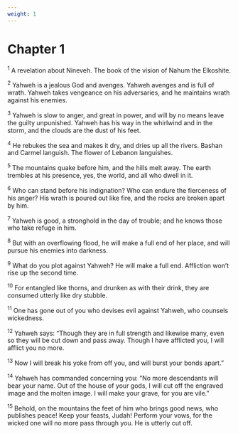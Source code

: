 ```yaml
---
weight: 1
---
```


# Chapter 1

<sup>1</sup> A revelation about Nineveh. The book of the vision of Nahum the Elkoshite. 

<sup>2</sup> Yahweh is a jealous God and avenges. Yahweh avenges and is full of wrath. Yahweh takes vengeance on his adversaries, and he maintains wrath against his enemies. 

<sup>3</sup> Yahweh is slow to anger, and great in power, and will by no means leave the guilty unpunished. Yahweh has his way in the whirlwind and in the storm, and the clouds are the dust of his feet. 

<sup>4</sup> He rebukes the sea and makes it dry, and dries up all the rivers. Bashan and Carmel languish. The flower of Lebanon languishes. 

<sup>5</sup> The mountains quake before him, and the hills melt away. The earth trembles at his presence, yes, the world, and all who dwell in it. 

<sup>6</sup> Who can stand before his indignation? Who can endure the fierceness of his anger? His wrath is poured out like fire, and the rocks are broken apart by him. 

<sup>7</sup> Yahweh is good, a stronghold in the day of trouble; and he knows those who take refuge in him. 

<sup>8</sup> But with an overflowing flood, he will make a full end of her place, and will pursue his enemies into darkness. 

<sup>9</sup> What do you plot against Yahweh? He will make a full end. Affliction won’t rise up the second time. 

<sup>10</sup> For entangled like thorns, and drunken as with their drink, they are consumed utterly like dry stubble. 

<sup>11</sup> One has gone out of you who devises evil against Yahweh, who counsels wickedness. 

<sup>12</sup> Yahweh says: “Though they are in full strength and likewise many, even so they will be cut down and pass away. Though I have afflicted you, I will afflict you no more. 

<sup>13</sup> Now I will break his yoke from off you, and will burst your bonds apart.” 

<sup>14</sup> Yahweh has commanded concerning you: “No more descendants will bear your name. Out of the house of your gods, I will cut off the engraved image and the molten image. I will make your grave, for you are vile.” 

<sup>15</sup> Behold, on the mountains the feet of him who brings good news, who publishes peace! Keep your feasts, Judah! Perform your vows, for the wicked one will no more pass through you. He is utterly cut off. 


